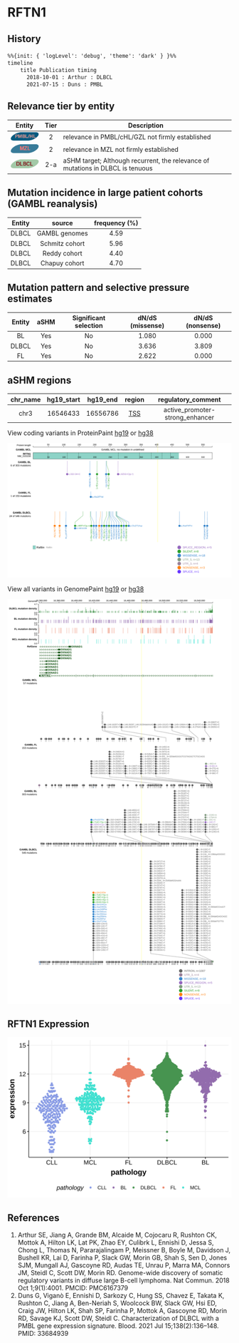 # RFTN1

## History
```mermaid
%%{init: { 'logLevel': 'debug', 'theme': 'dark' } }%%
timeline
    title Publication timing
      2018-10-01 : Arthur : DLBCL
      2021-07-15 : Duns : PMBL
```

## Relevance tier by entity

|Entity|Tier|Description                              |
|:------:|:----:|-----------------------------------------|
|![PMBL](images/icons/PMBL_tier2.png)|2|relevance in PMBL/cHL/GZL not firmly established|
|![MZL](images/icons/MZL_tier2.png)|2|relevance in MZL not firmly established|
|![DLBCL](images/icons/DLBCL_tier2.png) |2-a | aSHM target; Although recurrent, the relevance of mutations in DLBCL is tenuous |

## Mutation incidence in large patient cohorts (GAMBL reanalysis)

|Entity|source        |frequency (%)|
|:------:|:--------------:|:-------------:|
|DLBCL |GAMBL genomes |4.59         |
|DLBCL |Schmitz cohort|5.96         |
|DLBCL |Reddy cohort  |4.40         |
|DLBCL |Chapuy cohort |4.70         |

## Mutation pattern and selective pressure estimates

|Entity|aSHM|Significant selection|dN/dS (missense)|dN/dS (nonsense)|
|:------:|:----:|:---------------------:|:----------------:|:----------------:|
|BL    |Yes |No                   |1.080           |0.000           |
|DLBCL |Yes |No                   |3.636           |3.809           |
|FL    |Yes |No                   |2.622           |0.000           |

## aSHM regions

|chr_name|hg19_start|hg19_end|region                                                                                   |regulatory_comment             |
|:--------:|:----------:|:--------:|:-----------------------------------------------------------------------------------------:|:-------------------------------:|
|chr3    |16546433  |16556786|[TSS](https://genome.ucsc.edu/s/rdmorin/GAMBL%20hg19?position=chr3%3A16546433%2D16556786)|active_promoter-strong_enhancer|



View coding variants in ProteinPaint [hg19](https://morinlab.github.io/LLMPP/GAMBL/RFTN1_protein.html)  or [hg38](https://morinlab.github.io/LLMPP/GAMBL/RFTN1_protein_hg38.html)

![](images/proteinpaint/RFTN1_NM_015150.svg)

View all variants in GenomePaint [hg19](https://morinlab.github.io/LLMPP/GAMBL/RFTN1.html)  or [hg38](https://morinlab.github.io/LLMPP/GAMBL/RFTN1_hg38.html)

![](images/proteinpaint/RFTN1.svg)

## RFTN1 Expression
![](images/gene_expression/RFTN1_by_pathology.svg)
<!-- ORIGIN: arthurGenomewideDiscoverySomatic2018 -->
<!-- PMBL: dunsCharacterizationDLBCLPMBL2021b -->
<!-- DLBCL: arthurGenomewideDiscoverySomatic2018 -->

## References
1.  Arthur SE, Jiang A, Grande BM, Alcaide M, Cojocaru R, Rushton CK, Mottok A, Hilton LK, Lat PK, Zhao EY, Culibrk L, Ennishi D, Jessa S, Chong L, Thomas N, Pararajalingam P, Meissner B, Boyle M, Davidson J, Bushell KR, Lai D, Farinha P, Slack GW, Morin GB, Shah S, Sen D, Jones SJM, Mungall AJ, Gascoyne RD, Audas TE, Unrau P, Marra MA, Connors JM, Steidl C, Scott DW, Morin RD. Genome-wide discovery of somatic regulatory variants in diffuse large B-cell lymphoma. Nat Commun. 2018 Oct 1;9(1):4001. PMCID: PMC6167379
2.  Duns G, Viganò E, Ennishi D, Sarkozy C, Hung SS, Chavez E, Takata K, Rushton C, Jiang A, Ben-Neriah S, Woolcock BW, Slack GW, Hsi ED, Craig JW, Hilton LK, Shah SP, Farinha P, Mottok A, Gascoyne RD, Morin RD, Savage KJ, Scott DW, Steidl C. Characterization of DLBCL with a PMBL gene expression signature. Blood. 2021 Jul 15;138(2):136–148. PMID: 33684939
